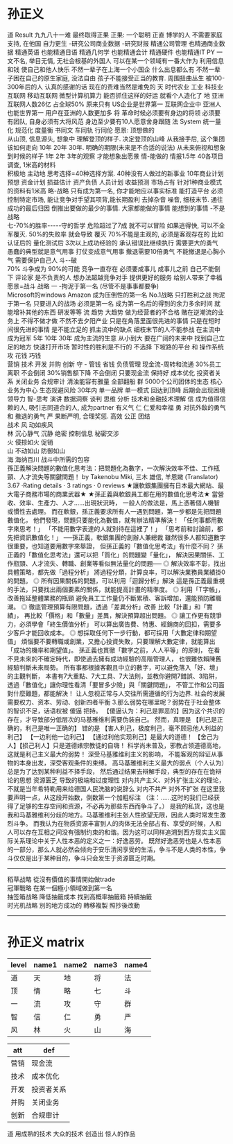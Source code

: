 孙正义
===
道 Result
九九八十一难 最终取得正果
正果: 一个聪明 正直 博学的人
不需要家庭支持,
在他国 自力更生
-研究公司商业数据
-研究财报
精通公司管理
也精通商业数据
精通英语
也能精通日语
精通几何学
也能精通会计
精通硬件
也能精通IT PY
一文不名, 举目无情, 无社会根基的外国人
可以在某一个领域有一番大作为
利用信息和钱 使自己和他人快乐
不然一辈子在上海一个小国企 什么出息都么有
不然一辈子困在自己的原生家庭, 没法自由
孩子不能接受正当的教育. 周围扭曲丛生
被100-300年后的人 认真的感谢的话
现在的责难当然是难免的
天
  时代农业 工业 科技业  
互联网 移动互联网 微型计算机算力
能否抓住这样的好运 就看个人造化了
地
亚洲 互联网人数26亿 占全球50%
原来只有 US企业是世界第一
互联网企业中 亚洲人也能世界第一
用户在亚洲的人数更加多
将
革命时候必须要有身边的将领
必须要有团队, 自身必须有大将风范
身边至少要有10人愿意舍身跟随
法
System 统一量化 规范化 度量衡
书同文 车同轨 行同伦
愿景:
  顶想做的  
从山顶, 信息源头, 想象中
理解登顶的样子. 决定登顶的山峰
从我接手后, 这个集团该如何走向
10年 20年 30年. 明确的期限(未来是不合适的说法)
从未来俯视和想象到时候的样子
1年 2年 3年的观察 才能想象出愿景
情-能做的
  情报1.5年 40各项目调查, 1米高的材料  
积极地 主动地 思考选择=40种选择方案.
40种没有人做过的新事业 10年商业计划预想
资金计划 损益估计 资产负债
人员计划 收益预测 市场占有
针对1种商业模式的资料有1米高
略-战略
只有成为第一名, 你才能地应以事实标准 能打造平台
必须控制特定市场, 能让竞争对手望其项背,能长期盈利
去掉杂音 噪音, 细枝末节. 通往成功的最后归因
倒推出要做的最少的事情.
  大家都能做的事情 能想到的事情 -不是战略  
七-70%的胜率-----守的哲学
危险超过了7成
就不可以冒险
如果逃得快, 可以不全军覆灭.
50%的失败率 就会导致 覆灭
70%不能是主观的, 必须是客观存在的
比如认证后的 量化测试后
3次以上成功经验的
承认错误比继续执行 需要更大的勇气
愚蠢的典型就是意气用事 打仗变成意气用事
撤退需要10倍勇气 不能撤退是心胸小气
需要保护自己人
  斗--破  
70% 斗争成为 90%的可能
竞争一直存在 必须要成事儿
成事儿之前 自己不能倒下
评论家 是不负责的人
想办法超越竞争对手
提供更好的服务 给别人带来了幸福
愿景=战斗
战略
  一 -拘泥于第一名 (尽管不是事事都要争)  
Microsoft的windows
Amazon 成为压倒性的第一名
No.1战略 只打胜利之战
拘泥于第一名
只要进入的战场 必须是第一名
成为第一名后的得到的余力多余时间
就能增补其他的东西 研发等等
流
趋势 大趋势
做为经营者的不合格
赌在逆潮流的业务上
不得不做才做 不然不去夕阳产业
只是在角落里面很先进的事情
只是在短时间很先进的事情
是不能立足的
抓主流中的缺点 细枝末节的人不能参战
在主流中成为冠军
5年 10年 30年 成为主流的生意 从小到大
要在广阔的未来中 找到自己立足的地方
快速打开市场 暂时性的胜利是不行的
不选择 下坡路的平台 和 操作系统
  攻 花钱 巧钱  
营销
技术
开发
并购
创新
守 -
管钱 省钱 负债管理
现金流-周转和流通
30%员工离职 不会倒闭
30%销售额下降 不会倒闭
只要现金流 保持好
成本优化
投资者关系
关闭业务
合规审计
清浊能容有雅量 全部翻船
群
5000个公司团体的生态
核心业务为中心 生态规避风险
30年内 单一品牌 单一模式 回达到顶峰
后期会出现困境
领导力
智-思考 演讲 数据洞察 谈判 思维 分析 技术和金融技术理解
信 成为值得信赖的人, 吸引志同道合的人, 成为partner 有义气
仁 仁爱和幸福
勇 对抗外敌的勇气 和 撤退的勇气
  严 果断严明, 合理奖惩. 高效 公正 团结  
战术
  风 动如疾风  
  林 沉心静气 沉静 绝密 控制信息 秘密交涉  
  火 侵掠如火 促销  
  山 不动如山 防御如山  
  海 海纳百川 战斗中所需的包容  
孫正義解決問題的數值化思考法：把問題化為數字，一次解決效率不佳、工作瓶頸、人才流失等關鍵問題！
by Takenobu Miki, 三木 雄信, 羊恩媺 (Translator)
3.67 ·Rating details · 3 ratings · 0 reviews
★讓軟銀集團擁有日本最大網站、最大電子商務市場的商業武器★
★孫正義與軟銀員工都在用的數值化思考法★
當營收、效率、生產力、人才……出現狀況時，
一般人的做法是，馬上憑著個人機智或慣性去處理。
而在軟銀，孫正義要求所有人一遇到問題，第一步都是先把問題數值化，
他們發現，問題只要能化為數值，就有辦法精準解決！
「任何事都用數字來思考！」
「不能用數字表達的人就別待在這裡了！」
「思考前和討論前，都先把資訊數值化！」
──孫正義，軟銀集團的創辦人兼總裁
雖然很多人都知道數字很重要，也知道要用數字來舉證，
但孫正義的「數值化思考法」有什麼不同？
孫正義的「數值化思考法」還可以把「質化」的問題變「量化」，
解決因果關係、工作瓶頸、人才流失、轉職、創業等看似無法量化的問題──
◎ 解決效率不彰，找出具體策略，都先做「過程分析」
將過程分類，計算良率，可以解決業務員業績掛0的問題。
◎ 所有因果關係的問題，可以利用「迴歸分析」解決
這是孫正義最重視的手法，只要找出兩個要素的關係，就能提高計畫的精準度。
◎ 利用「T字帳」，改善拖延整體業務的瓶頸
避免員工工作量仍不斷累積、客訴增加，還能預防離職潮。
◎ 徹底管理預算有限問題，透過「差異分析」改善
比較「計畫」和「實績」，
再比較「價格」和「數量」差異，解決預算超出問題。
◎ 讓工作更有競爭力，必須學會「終生價值分析」
可以算出廣告費、特惠、經銷商的回扣，需要多少客戶才能回收成本。
◎ 想採取任何下一步行動，都可採用「大數定律和期望值」
煩惱要不要轉職或創業，又擔心投資失敗，只要理解大數定律，就能算出「成功的機率和期望值」。
孫正義也貫徹「數字之前，人人平等」的原則，
在看不見未來的不確定時代，即使過去擁有成功經驗的高階管理人，
也很難依賴陳舊經驗判斷未來局勢。
所有事都根據客觀且中立的數字，可以避免落入「好、壞」的主觀判斷，
本書有7大重點、7大工具、7大法則，並教你避開7錯誤、3陷阱，
透過「數值化」讓你理性看清「要冒多少險」與「關鍵問題」，
不管工作和公司面對什麼難題，都能解決！
让人忽视正常与人交往所需遵循的行为边界.
社会的发展需要权力、资本、劳动、创新四者平衡
3.那么弱势在哪里呢？弱势在于社会整体的智识不足，话语权被 傻逼 把持。
【傻逼认为：利己是罪恶的】因为这个共识的存在，才导致部分低层次的马基雅维利需要伪装自己。
然而，真理是 【利己是正确的，利己是唯一正确的】
错的是 【害人利己，极度利己，毫不顾忌他人利益的利己】
【一边利他一边利己】 【通过利他实现利己】是最大的道德！
【舍己为人】【损己利人】只是道德婊宗教徒的自嗨！
科学尚未普及，邪教占领道德高地，这就是利己主义最大的弱势！
深受马基雅维利主义的影响，
不能客观的辩证从事物的本身出发，深受客观条件的束缚。
高马基雅维利主义最大的弱点（个人认为）总是为了达到某种利益不择手段，
然后通过结果去辩解手段，典型的存在在诡辩论的思想
资源匮乏 导致的极端和过度理性
对内共产主义、对外扩张主义的理论，不就是当年希特勒用来给德国人民洗脑的说辞么
对内不共产 对外不扩张
在这里我要声明一点，从这段开始数，倒数第一个加粗标注
（注：……这时的我们已经获得了足够的生存空间和资源，不必再为那些东西而争斗了。）
是我的私货，这也是我和马基雅维利分歧的地方。马基雅维利主张人性欲望无限，因此人类时常发生激烈斗争。
而我认为在物质资源丰富到人的肉体无法全部占有、享受的时候，人和人可以存在互相之间没有强制约束的和谐。因为这可以同样追溯到西方现实主义国际关系理论中关于人性本恶的定义之一：好逸恶劳。
既然好逸恶劳也是人性本恶的一部分，那么人就必然会倾向于安乐清闲享受的生活，争斗不是人类的本性，争斗仅仅是出于某种目的，争斗只会发生于资源匮乏时期。

---
  稻草战略 從沒有價值的事情開始做trade  
  冠軍戰略 在某一個極小領域做到第一名  
  抽签箱战略 降低抽籤成本 找到高概率抽籤箱 持續抽籤  
  时光机战略 別的地方成功的 轉移複製 照抄後改動  

---
孙正义 matrix
===
| level | name1 | name2 | name3 | name4 |
| ----- | ----- | ----- | ----- | ----- |
| 道     | 天     | 地     | 将     | 法     |
| 顶     | 情     | 略     | 七     | 斗     |
| 一     | 流     | 攻     | 守     | 群     |
| 智     | 信     | 仁     | 勇     | 严     |
| 风 | 林 | 火 | 山 | 海 |

| att | def   |
| --- | ----- |
| 营销  | 现金流   |
| 技术  | 成本优化  |
| 开发  | 投资者关系 |
| 并购  | 关闭业务  |
| 创新  | 合规审计  |

道
用成熟的技术
大众的技术
创造出 惊人的作品
